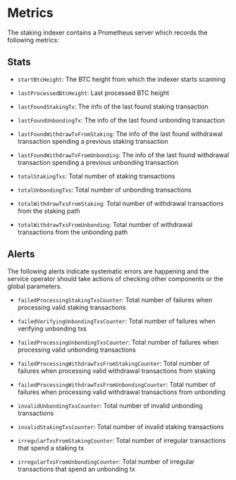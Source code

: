 # Metrics

The staking indexer contains a Prometheus server which records the following 
metrics:

## Stats

* `startBtcHeight`: The BTC height from which the indexer starts scanning

* `lastProcessedBtcHeight`: Last processed BTC height

* `lastFoundStakingTx`: The info of the last found staking transaction 

* `lastFoundUnbondingTx`: The info of the last found unbonding transaction 

* `lastFoundWithdrawTxFromStaking`: The info of the last found withdrawal
  transaction spending a previous staking transaction 

* `lastFoundWithdrawTxFromUnbonding`: The info of the last found withdrawal 
  transaction spending a previous unbonding transaction

* `totalStakingTxs`: Total number of staking transactions

* `totalUnbondingTxs`: Total number of unbonding transactions

* `totalWithdrawTxsFromStaking`: Total number of withdrawal transactions from 
  the staking path

* `totalWithdrawTxsFromUnbonding`: Total number of withdrawal transactions 
  from the unbonding path

## Alerts

The following alerts indicate systematic errors are happening and the
service operator should take actions of checking other components or the 
global parameters.

* `failedProcessingStakingTxsCounter`: Total number of failures when 
  processing valid staking transactions

* `failedVerifyingUnbondingTxsCounter`: Total number of failures when 
  verifying unbonding txs 

* `failedProcessingUnbondingTxsCounter`: Total number of failures when 
  processing valid unbonding transactions

* `failedProcessingWithdrawTxsFromStakingCounter`: Total number of failures 
  when processing valid withdrawal transactions from staking 

* `failedProcessingWithdrawTxsFromUnbondingCounter`: Total number of 
  failures when processing valid withdrawal transactions from unbonding

* `invalidUnbondingTxsCounter`: Total number of invalid unbonding transactions

* `invalidStakingTxsCounter`: Total number of invalid staking transactions

* `irregularTxsFromStakingCounter`: Total number of irregular transactions 
  that spend a staking tx

* `irregularTxsFromUnbondingCounter`: Total number of irregular transactions 
  that spend an unbonding tx
